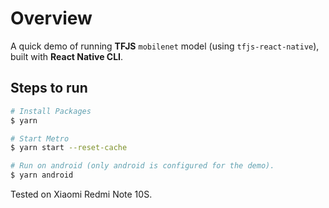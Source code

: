 # Overview

A quick demo of running **TFJS** `mobilenet` model (using `tfjs-react-native`), built with **React Native CLI**.

## Steps to run

```bash
# Install Packages
$ yarn

# Start Metro
$ yarn start --reset-cache

# Run on android (only android is configured for the demo).
$ yarn android
```

Tested on Xiaomi Redmi Note 10S.
